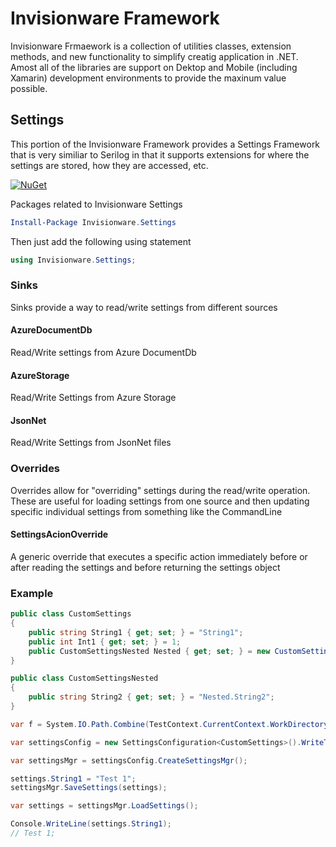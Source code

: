# Invisionware Framework
Invisionware Frmaework is a collection of utilities classes, extension methods, and new functionality to simplify creatig application in .NET. Amost all of the libraries are support on Dektop and Mobile (including Xamarin) development environments to provide the maxinum value possible.

## Settings
This portion of the Invisionware Framework provides a Settings Framework that is very similiar to Serilog in that it supports extensions for where the settings are stored, how they are accessed, etc.

[![NuGet](https://img.shields.io/nuget/v/Invisionware.Settings.svg)](https://www.nuget.org/packages/Invisionware.Settings)

Packages related to Invisionware Settings
```powershell
Install-Package Invisionware.Settings
```

Then just add the following using statement
```c#
using Invisionware.Settings;
```

### Sinks
Sinks provide a way to read/write settings from different sources

#### AzureDocumentDb
Read/Write settings from Azure DocumentDb

#### AzureStorage
Read/Write Settings from Azure Storage

#### JsonNet
Read/Write Settings from JsonNet files

### Overrides
Overrides allow for "overriding" settings during the read/write operation.  These are useful for loading settings from one source and then updating specific individual settings from something like the CommandLine 

#### SettingsAcionOverride
A generic override that executes a specific action immediately before or after reading the settings and before returning the settings object

### Example

```c#
public class CustomSettings
{
	public string String1 { get; set; } = "String1";
	public int Int1 { get; set; } = 1;
	public CustomSettingsNested Nested { get; set; } = new CustomSettingsNested();
}

public class CustomSettingsNested
{
	public string String2 { get; set; } = "Nested.String2";
}

var f = System.IO.Path.Combine(TestContext.CurrentContext.WorkDirectory, "customSettings.json");

var settingsConfig = new SettingsConfiguration<CustomSettings>().WriteTo.JsonNet(f).ReadFrom.JsonNet(f);

var settingsMgr = settingsConfig.CreateSettingsMgr();

settings.String1 = "Test 1";
settingsMgr.SaveSettings(settings);

var settings = settingsMgr.LoadSettings();

Console.WriteLine(settings.String1);
// Test 1;
```
